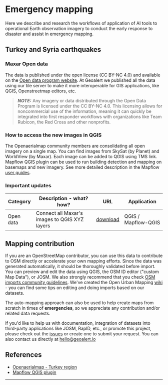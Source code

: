 # Emergency mapping

Here we describe and research the workflows of application of AI tools to operational Earth observation imagery to conduct the early response to disaster and assist in emergency mapping.

## Turkey and Syria earthquakes ##

### Maxar Open data ###

The data is published under the open license (CC BY-NC 4.0) and available on the [Open data program website](https://www.maxar.com/open-data/turkey-earthquake-2023).
At Geoalert we published all the data using our tile server to make it more interoperable for GIS applications, like QGIS, Openstreetmap editors, etc. 

> **_NOTE:_** Any imagery or data distributed through the Open Data Program is licensed under the CC BY-NC 4.0. This licensing allows for noncommercial use of the information, meaning it can quickly be integrated into first responder workflows with organizations like Team Rubicon, the Red Cross and other nonprofits.


### How to access the new images in QGIS ###

The Openaerialmap community members are consolidating all open imagery on a single map. You can find images from SkySat (by Planet) and WorldView (by Maxar).
Each image can be added to QGIS using TMS link.
Mapflow QGIS plugin can be used to run building detection and mapping on basemaps and new imagery. See more detailed description in the Mapflow [user guides](https://docs.mapflow.ai/userguides/howto.html#use-openaerialmap-as-an-imagery-publication-tool).


### Important updates ###

| Category | Description - what? how? | URL | Application |
|-------------|------------|----------|----------|
| Open data | Connect all Maxar's images to QGIS XYZ layers | [download](QGIS/XYZ_links_Opendata_Maxar_Turkey.xml) | QGIS / Mapflow-QGIS |



## Mapping contribution

If you are an OpenStreetMap contributor, you can use this data to contribute to OSM directly or accelerate your own mapping efforts. Since the data was generated automatically, it should be thoroughly validated before import. You can preview and edit the data using QGIS, the OSM ID editor ("custom Map Data"), or JOSM. We also strongly recommend that you check [OSM imports community guidelines](https://wiki.openstreetmap.org/wiki/Import/Guidelines).
We've created the Open Urban Mapping [wiki](https://wiki.openstreetmap.org/wiki/Geoalert_Open_Urban_Mapping) - you can find some tips on editing and doing imports based on our datasets.

The auto-mapping approach can also be used to help create maps from scratch in times of **emergencies**, so we appreciate any contribution and/or related data requests.

If you'd like to help us with documentation, integration of datasets into third-party applications like JOSM, RapID, etc., or promote this project, please check out the [issues](https://github.com/Geoalert/urban-mapping/issues) or create one to submit your request. You can also contact us directly at [hello@geoalert.io](mailto:hello@geoalert.io)

## References

* [Openaerialmap - Turkey region](https://map.openaerialmap.org/#/36.80351257324219,37.14991863100135,10?_k=ggl1wi)
* [Mapflow QGIS plugin](https://github.com/Geoalert/mapflow-qgis)
---------------------------